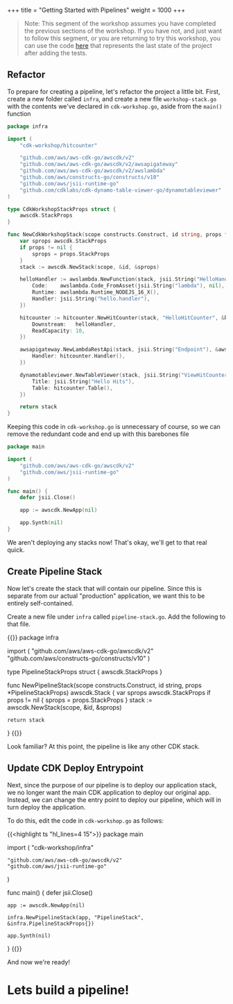 +++
title = "Getting Started with Pipelines"
weight = 1000
+++

> Note: This segment of the workshop assumes you have completed the previous sections of the workshop. If you have not, and just want to follow this segment, or you are returning to try this workshop, you can use the code [here](https://github.com/aws-samples/aws-cdk-intro-workshop/tree/master/code/typescript/tests-workshop) that represents the last state of the project after adding the tests.

## Refactor
To prepare for creating a pipeline, let's refactor the project a little bit.
First, create a new folder called `infra`, and create a new file `workshop-stack.go`
with the contents we've declared in `cdk-workshop.go`, aside from the `main()` function

```go
package infra

import (
	"cdk-workshop/hitcounter"

	"github.com/aws/aws-cdk-go/awscdk/v2"
	"github.com/aws/aws-cdk-go/awscdk/v2/awsapigateway"
	"github.com/aws/aws-cdk-go/awscdk/v2/awslambda"
	"github.com/aws/constructs-go/constructs/v10"
	"github.com/aws/jsii-runtime-go"
	"github.com/cdklabs/cdk-dynamo-table-viewer-go/dynamotableviewer"
)

type CdkWorkshopStackProps struct {
	awscdk.StackProps
}

func NewCdkWorkshopStack(scope constructs.Construct, id string, props *CdkWorkshopStackProps) awscdk.Stack {
	var sprops awscdk.StackProps
	if props != nil {
		sprops = props.StackProps
	}
	stack := awscdk.NewStack(scope, &id, &sprops)

	helloHandler := awslambda.NewFunction(stack, jsii.String("HelloHandler"), &awslambda.FunctionProps{
		Code:    awslambda.Code_FromAsset(jsii.String("lambda"), nil),
		Runtime: awslambda.Runtime_NODEJS_16_X(),
		Handler: jsii.String("hello.handler"),
	})

	hitcounter := hitcounter.NewHitCounter(stack, "HelloHitCounter", &hitcounter.HitCounterProps{
		Downstream:   helloHandler,
		ReadCapacity: 10,
	})

	awsapigateway.NewLambdaRestApi(stack, jsii.String("Endpoint"), &awsapigateway.LambdaRestApiProps{
		Handler: hitcounter.Handler(),
	})

	dynamotableviewer.NewTableViewer(stack, jsii.String("ViewHitCounter"), &dynamotableviewer.TableViewerProps{
		Title: jsii.String("Hello Hits"),
		Table: hitcounter.Table(),
	})

	return stack
}
```

Keeping this code in `cdk-workshop.go` is unnecessary of course, so we can remove the redundant code
and end up with this barebones file

```go
package main

import (
	"github.com/aws/aws-cdk-go/awscdk/v2"
	"github.com/aws/jsii-runtime-go"
)

func main() {
	defer jsii.Close()

	app := awscdk.NewApp(nil)

	app.Synth(nil)
}
```

We aren't deploying any stacks now! That's okay, we'll get to that real quick.

## Create Pipeline Stack
Now let's create the stack that will contain our pipeline.
Since this is separate from our actual "production" application, we want this to be entirely self-contained.

Create a new file under `infra` called `pipeline-stack.go`. Add the following to that file.

{{<highlight go>}}
package infra

import (
	"github.com/aws/aws-cdk-go/awscdk/v2"
	"github.com/aws/constructs-go/constructs/v10"
)

type PipelineStackProps struct {
	awscdk.StackProps
}

func NewPipelineStack(scope constructs.Construct, id string, props *PipelineStackProps) awscdk.Stack {
	var sprops awscdk.StackProps
	if props != nil {
		sprops = props.StackProps
	}
	stack := awscdk.NewStack(scope, &id, &sprops)

	return stack
}
{{</highlight>}}

Look familiar? At this point, the pipeline is like any other CDK stack.

## Update CDK Deploy Entrypoint
Next, since the purpose of our pipeline is to deploy our application stack, we no longer want the main CDK application to deploy our original app. Instead, we can change the entry point to deploy our pipeline, which will in turn deploy the application.

To do this, edit the code in `cdk-workshop.go` as follows:

{{<highlight ts "hl_lines=4 15">}}
package main

import (
	"cdk-workshop/infra"

	"github.com/aws/aws-cdk-go/awscdk/v2"
	"github.com/aws/jsii-runtime-go"
)

func main() {
	defer jsii.Close()

	app := awscdk.NewApp(nil)

	infra.NewPipelineStack(app, "PipelineStack", &infra.PipelineStackProps{})

	app.Synth(nil)
}
{{</highlight>}}


And now we're ready!

# Lets build a pipeline!
